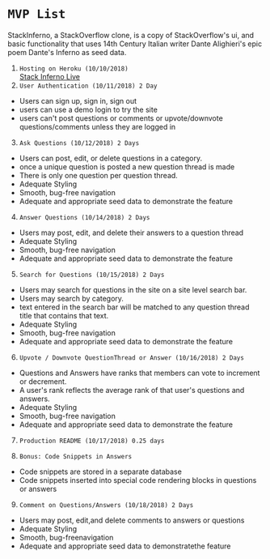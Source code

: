 # `MVP List`
  StackInferno, a StackOverflow clone, is a copy of StackOverflow's ui, and basic functionality that uses 14th Century Italian writer Dante Alighieri's epic poem Dante's Inferno as seed data.
1. `Hosting on Heroku (10/10/2018)`  
  [Stack Inferno Live](https://stack-inferno.herokuapp.com/)
2. `User Authentication (10/11/2018) 2 Day`
  - Users can sign up, sign in, sign out
  - users can use a demo login to try the site
  - users can't post questions or comments or upvote/downvote questions/comments unless they are logged in
3. `Ask Questions (10/12/2018) 2 Days`  
  - Users can post, edit, or delete questions in a category.
  - once a unique question is posted a new question thread is made
  - There is only one question per question thread.
  - Adequate Styling
  - Smooth, bug-free navigation
  - Adequate and appropriate seed data to demonstrate the feature
4. `Answer Questions (10/14/2018) 2 Days`  
  - Users may post, edit, and delete their answers to a question thread
  - Adequate Styling
  - Smooth, bug-free navigation
  - Adequate and appropriate seed data to demonstrate the feature
5. `Search for Questions (10/15/2018) 2 Days`
  - Users may search for questions in the site on a site level search bar.
  - Users may search by category.
  - text entered in the search bar will be matched to any question thread title that contains that text.
  - Adequate Styling
  - Smooth, bug-free navigation
  - Adequate and appropriate seed data to demonstrate the feature
6. `Upvote / Downvote QuestionThread or Answer (10/16/2018) 2 Days`  
  - Questions and Answers have ranks that members can vote to increment or decrement.
  - A user's rank reflects the average rank of that user's questions and answers.
  - Adequate Styling
  - Smooth, bug-free navigation
  - Adequate and appropriate seed data to demonstrate the feature
7. `Production README (10/17/2018) 0.25 days`

8. `Bonus: Code Snippets in Answers`
  - Code snippets are stored in a separate database
  - Code snippets inserted into special code rendering blocks in questions or answers

9. `Comment on Questions/Answers (10/18/2018) 2 Days`  
  - Users may post, edit,and delete comments to answers or questions
  - Adequate Styling
  - Smooth, bug-freenavigation
  - Adequate and appropriate seed data to demonstratethe feature
